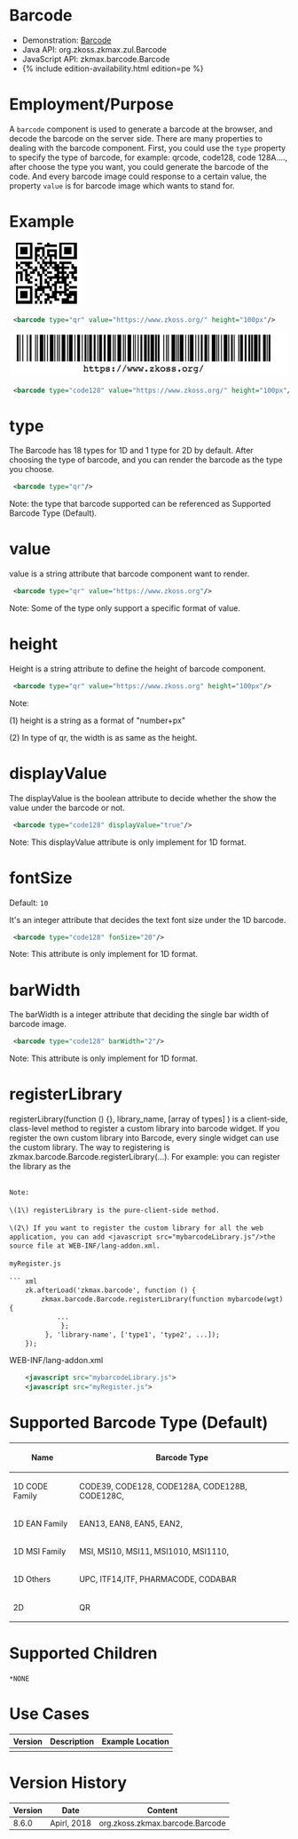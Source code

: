

# Barcode

- Demonstration:
  [Barcode](https://blog.zkoss.org/2018/09/05/8-6-preview-barcode-and-barcodescanner/)
- Java API: <javadoc>org.zkoss.zkmax.zul.Barcode</javadoc>
- JavaScript API:
  <javadoc directory="jsdoc">zkmax.barcode.Barcode</javadoc>
- {% include edition-availability.html edition=pe %}

# Employment/Purpose

A `barcode` component is used to generate a barcode at the browser, and
decode the barcode on the server side. There are many properties to
dealing with the barcode component. First, you could use the `type`
property to specify the type of barcode, for example: qrcode, code128,
code 128A...., after choose the type you want, you could generate the
barcode of the code. And every barcode image could response to a certain
value, the property `value` is for barcode image which wants to stand
for.

# Example

![](images/qrcode.png)

``` xml
 <barcode type="qr" value="https://www.zkoss.org/" height="100px"/>
```

![](images/code128.png)

``` xml
 <barcode type="code128" value="https://www.zkoss.org/" height="100px"/>
```

# type

The Barcode has 18 types for 1D and 1 type for 2D by default. After
choosing the type of barcode, and you can render the barcode as the type
you choose.

``` xml
 <barcode type="qr"/>
```

Note: the type that barcode supported can be referenced as Supported
Barcode Type (Default).

# value

value is a string attribute that barcode component want to render.

``` xml
 <barcode type="qr" value="https://www.zkoss.org"/>
```

Note: Some of the type only support a specific format of value.

# height

Height is a string attribute to define the height of barcode component.

``` xml
 <barcode type="qr" value="https://www.zkoss.org" height="100px"/>
```

Note:

\(1\) height is a string as a format of "number+px"

\(2\) In type of qr, the width is as same as the height.

# displayValue

The displayValue is the boolean attribute to decide whether the show the
value under the barcode or not.

``` xml
 <barcode type="code128" displayValue="true"/>
```

Note: This displayValue attribute is only implement for 1D format.

# fontSize

Default: `10`

It's an integer attribute that decides the text font size under the 1D
barcode.

``` xml
 <barcode type="code128" fonSize="20"/>
```

Note: This attribute is only implement for 1D format.

# barWidth

The barWidth is a integer attribute that deciding the single bar width
of barcode image.

``` xml
 <barcode type="code128" barWidth="2"/>
```

Note: This attribute is only implement for 1D format.

# registerLibrary

registerLibrary(function () {}, library_name, \[array of types\] ) is a
client-side, class-level method to register a custom library into
barcode widget. If you register the own custom library into Barcode,
every single widget can use the custom library. The way to registering
is zkmax.barcode.Barcode.registerLibrary(...). For example: you can
register the library as the

<script>

below.

``` xml
<?script src="mybarcodeLibrary.js"?>
<script>
    ...
    zk.afterLoad('zkmax.barcode', function () {
        zkmax.barcode.Barcode.registerLibrary(function mybarcode(wgt) {
            ...
             };
         }, 'library-name', ['type1', 'type2', ...]);
    });
    ...
</script>
```

Note:

\(1\) registerLibrary is the pure-client-side method.

\(2\) If you want to register the custom library for all the web
application, you can add <javascript src="mybarcodeLibrary.js"/>the
source file at WEB-INF/lang-addon.xml.

myRegister.js

``` xml
    zk.afterLoad('zkmax.barcode', function () {
        zkmax.barcode.Barcode.registerLibrary(function mybarcode(wgt) {
            ...
             };
         }, 'library-name', ['type1', 'type2', ...]);
    });
```

WEB-INF/lang-addon.xml

``` xml
    <javascript src="mybarcodeLibrary.js">
    <javascript src="myRegister.js">
```

# Supported Barcode Type (Default)

<table>
<thead>
<tr class="header">
<th><center>
<p>Name</p>
</center></th>
<th><center>
<p>Barcode Type</p>
</center></th>
</tr>
</thead>
<tbody>
<tr class="odd">
<td><p>1D CODE Family</p></td>
<td><p>CODE39, CODE128, CODE128A, CODE128B, CODE128C,</p></td>
</tr>
<tr class="even">
<td><p>1D EAN Family</p></td>
<td><p>EAN13, EAN8, EAN5, EAN2,</p></td>
</tr>
<tr class="odd">
<td><p>1D MSI Family</p></td>
<td><p>MSI, MSI10, MSI11, MSI1010, MSI1110,</p></td>
</tr>
<tr class="even">
<td><p>1D Others</p></td>
<td><p>UPC, ITF14,ITF, PHARMACODE, CODABAR</p></td>
</tr>
<tr class="odd">
<td><p>2D</p></td>
<td><p>QR</p></td>
</tr>
</tbody>
</table>

# Supported Children

`*NONE`

# Use Cases

| Version | Description | Example Location |
|---------|-------------|------------------|
|         |             |                  |

# Version History



| Version | Date        | Content                                            |
|---------|-------------|----------------------------------------------------|
| 8.6.0   | Apirl, 2018 | <javadoc>org.zkoss.zkmax.barcode.Barcode</javadoc> |


